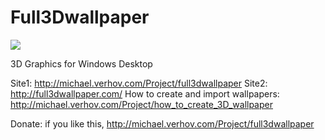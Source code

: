 Full3Dwallpaper
===============
<img src="https://github.com/Verhov/Full3Dwallpaper/blob/master/awesome.png?raw=true" />

3D Graphics for Windows Desktop

Site1: http://michael.verhov.com/Project/full3dwallpaper
Site2: http://full3dwallpaper.com/
How to create and import wallpapers: http://michael.verhov.com/Project/how_to_create_3D_wallpaper

Donate:
if you like this,
http://michael.verhov.com/Project/full3dwallpaper